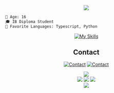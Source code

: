 <p align = "center"><img src='https://github-readme-stats.vercel.app/api?username=crspy2&show_icons=true&theme=algolia'>

```diff 
🔞 Age: 16
🎓 IB Diploma Student
🌟 Favorite Languages: Typescript, Python
```
</p>


<div align="center">
  
[![My Skills](https://skillicons.dev/icons?i=arduino,astro,bash,css,deno,discord,django,react,express,fastapi,flask,gitlab,github,go,graphql,html,heroku,javascript,kotlin,markdown,mongodb,mysql,neovim,netlify,nextjs,nodejs,nuxt,python,react,redis,remix,rust,svelte,tailwind,typescript,vim,vscode,visualstudio,vite,vue)](https://skillicons.dev)

## Contact
[![Contact](https://rdgb.net/i/IK55r.png)](mailto:crspy@crspy.cc) [![Contact](https://skillicons.dev/icons?i=discord)](https://discord.com/users/385568884511473664)

[![](https://rdgb.net/i/yP46k.png)](https://octo-ring.com/)  
[![](https://rdgb.net/i/yaV4v.png)](https://octo-ring.com/p/Crspy2/prev) [![](https://rdgb.net/i/nr3l2.png)](https://octo-ring.com/p/Crspy2/random) [![](https://rdgb.net/i/vT2Eq.png)](https://octo-ring.com/p/Crspy2/next)  
[![](https://rdgb.net/i/57SRX.png)](https://octo-ring.com/)

</div>

